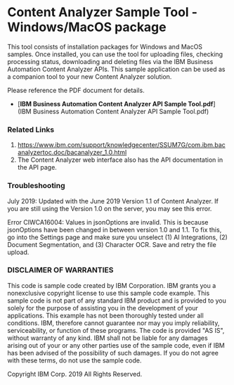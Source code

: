 # Content Analyzer Sample Tool - Windows/MacOS package

This tool consists of installation packages for Windows and MacOS samples. Once installed, you can use the tool for uploading files, checking processing status, downloading and deleting files via the IBM Business Automation Content Analyzer APIs. This sample application can be used as a companion tool to your new Content Analyzer solution.

Please reference the PDF document for details.
+ [**IBM Business Automation Content Analyzer API Sample Tool.pdf**](IBM Business Automation Content Analyzer API Sample Tool.pdf)

### Related Links
1.	https://www.ibm.com/support/knowledgecenter/SSUM7G/com.ibm.bacanalyzertoc.doc/bacanalyzer_1.0.html
2.	The Content Analyzer web interface also has the API documentation in the API page.

### Troubleshooting
July 2019: Updated with the June 2019 Version 1.1 of Content Analyzer. If you are still using the Version 1.0 on the
server, you may see this error.

Error CIWCA16004: Values in jsonOptions are invalid. This is because jsonOptions have been changed in between version
1.0 and 1.1. To fix this, go into the Settings page and make sure you unselect (1) AI Integrations, (2) Document
Segmentation, and (3) Character OCR. Save and retry the file upload.



### DISCLAIMER OF WARRANTIES
 This code is sample code created by IBM Corporation. IBM grants you a
 nonexclusive copyright license to use this sample code example. This
 sample code is not part of any standard IBM product and is provided to you
 solely for the purpose of assisting you in the development of your
 applications. This example has not been thoroughly tested under all
 conditions. IBM, therefore cannot guarantee nor may you imply reliability,
 serviceability, or function of these programs. The code is provided "AS IS",
 without warranty of any kind. IBM shall not be liable for any damages
 arising out of your or any other parties use of the sample code, even if IBM
 has been advised of the possibility of such damages. If you do not agree with
 these terms, do not use the sample code.

 Copyright IBM Corp. 2019 All Rights Reserved.
